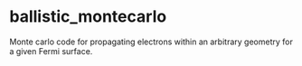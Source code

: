 # ballistic_montecarlo
Monte carlo code for propagating electrons within an arbitrary geometry for a given Fermi surface.

